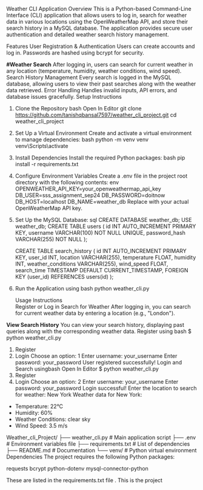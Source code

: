 Weather CLI Application
Overview
This is a Python-based Command-Line Interface (CLI) application that allows users to log in, search for weather data in various locations using the OpenWeatherMap API, and store their search history in a MySQL database. The application provides secure user authentication and detailed weather search history management.

Features
User Registration & Authentication
Users can create accounts and log in.
Passwords are hashed using bcrypt for security.

**#Weather Search**
After logging in, users can search for current weather in any location (temperature, humidity, weather conditions, wind speed).
Search History Management
Every search is logged in the MySQL database, allowing users to view their past searches along with the weather data retrieved.
Error Handling
Handles invalid inputs, API errors, and database issues gracefully.
Setup Instructions
1. Clone the Repository
    bash
Open In Editor
    git clone https://github.com/tanishqbansal7597/weather_cli_project.git
    cd weather_cli_project

2. Set Up a Virtual Environment
Create and activate a virtual environment to manage dependencies:
    bash
    python -m venv venv
    venv\Scripts\activate

3. Install Dependencies
Install the required Python packages:
    bash
    pip install -r requirements.txt

4. Configure Environment Variables
Create a .env file in the project root directory with the following contents:
    env
    OPENWEATHER_API_KEY=your_openweathermap_api_key
    DB_USER=sss_assignment_sep24
    DB_PASSWORD=doitnow
    DB_HOST=localhost
    DB_NAME=weather_db
    Replace  with your actual OpenWeatherMap API key.

5. Set Up the MySQL Database:
    sql
    CREATE DATABASE weather_db;
    USE weather_db;
    CREATE TABLE users (
        id INT AUTO_INCREMENT PRIMARY KEY,
        username VARCHAR(100) NOT NULL UNIQUE,
        password_hash VARCHAR(255) NOT NULL
    );

    CREATE TABLE search_history (
        id INT AUTO_INCREMENT PRIMARY KEY,
        user_id INT,
        location VARCHAR(255),
        temperature FLOAT,
        humidity INT,
        weather_conditions VARCHAR(255),
        wind_speed FLOAT,
        search_time TIMESTAMP DEFAULT CURRENT_TIMESTAMP,
        FOREIGN KEY (user_id) REFERENCES users(id)
    );

6. Run the Application
    using bash
    python weather_cli.py

    Usage Instructions    
    Register or Log in
    Search for Weather
After logging in, you can search for current weather data by entering a location (e.g., "London").

**View Search History**
You can view your search history, displaying past queries along with the corresponding weather data.
    Register
    using bash
$ python weather_cli.py
1. Register
2. Login
Choose an option: 1
Enter username: your_username
Enter password: your_password
User registered successfully!
Login and Search
   usingbash
   Open In Editor
$ python weather_cli.py
1. Register
2. Login
Choose an option: 2
Enter username: your_username
Enter password: your_password
Login successful!
Enter the location to search for weather: New York
Weather data for New York:
- Temperature: 22°C
- Humidity: 60%
- Weather Conditions: clear sky
- Wind Speed: 3.5 m/s

Weather_cli_Project/
    ├── weather_cli.py        # Main application script
    ├── .env                  # Environment variables file
    ├── requirements.txt      # List of dependencies
    ├── README.md             # Documentation
    └── venv/                 # Python virtual environment
Dependencies
The project requires the following Python packages:

requests
bcrypt
python-dotenv
mysql-connector-python

These are listed in the requirements.txt file .
This is the project 
